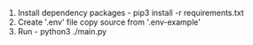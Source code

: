 1. Install dependency packages - pip3 install -r requirements.txt
2. Create '.env' file copy source from '.env-example'
3. Run - python3 ./main.py